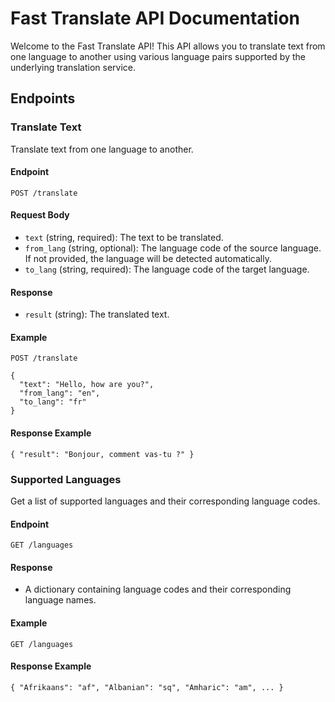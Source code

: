 
# Fast Translate API Documentation

Welcome to the Fast Translate API! This API allows you to translate text from one language to another using various language pairs supported by the underlying translation service.

## Endpoints

### Translate Text
Translate text from one language to another.

#### Endpoint

`POST /translate` 

#### Request Body
-   `text` (string, required): The text to be translated.
-   `from_lang` (string, optional): The language code of the source language. If not provided, the language will be detected automatically.
-   `to_lang` (string, required): The language code of the target language.

#### Response
-   `result` (string): The translated text.
#### Example
`POST /translate`

    {
      "text": "Hello, how are you?",
      "from_lang": "en",
      "to_lang": "fr"
    }

 

#### Response Example

`{
  "result": "Bonjour, comment vas-tu ?"
}` 

### Supported Languages

Get a list of supported languages and their corresponding language codes.

#### Endpoint
`GET /languages` 
#### Response
-   A dictionary containing language codes and their corresponding language names.
#### Example
`GET /languages` 

#### Response Example
`{
  "Afrikaans": "af",
  "Albanian": "sq",
  "Amharic": "am",
  ...
}`
